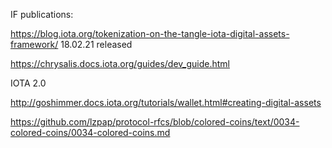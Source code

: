 IF publications:


https://blog.iota.org/tokenization-on-the-tangle-iota-digital-assets-framework/ 18.02.21 released

https://chrysalis.docs.iota.org/guides/dev_guide.html  




IOTA 2.0

http://goshimmer.docs.iota.org/tutorials/wallet.html#creating-digital-assets

https://github.com/lzpap/protocol-rfcs/blob/colored-coins/text/0034-colored-coins/0034-colored-coins.md
